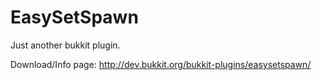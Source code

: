 # EasySetSpawn
Just another bukkit plugin.

Download/Info page: http://dev.bukkit.org/bukkit-plugins/easysetspawn/
